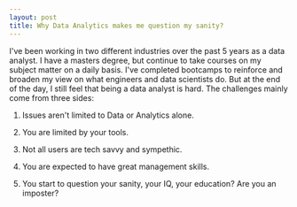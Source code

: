 ```yaml
---
layout: post
title: Why Data Analytics makes me question my sanity?
---
```


I've been working in two different industries over the past 5 years as a data analyst. I have a masters degree, but continue to take courses on my subject matter on a daily basis. I've completed bootcamps to reinforce and broaden my view on what engineers and data scientists do. But at the end of the day, I still feel that being a data analyst is hard. The challenges mainly come from three sides:

1. Issues aren't limited to Data or Analytics alone.

2. You are limited by your tools.

3. Not all users are tech savvy and sympethic.  

4. You are expected to have great management skills.

5. You start to question your sanity, your IQ, your education? Are you an imposter?
